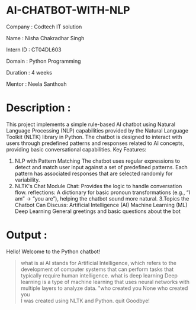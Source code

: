 # AI-CHATBOT-WITH-NLP

Company : Codtech IT solution

Name : Nisha Chakradhar Singh

Intern ID : CT04DL603

Domain : Python Programming

Duration : 4 weeks

Mentor : Neela Santhosh

# Description :
This project implements a simple rule-based AI chatbot using Natural Language Processing (NLP) capabilities provided by the Natural Language Toolkit (NLTK) library in Python. The chatbot is designed to interact with users through predefined patterns and responses related to AI concepts, providing basic conversational capabilities.
Key Features:
1. NLP with Pattern Matching
The chatbot uses regular expressions to detect and match user input against a set of predefined patterns. Each pattern has associated responses that are selected randomly for variability.
2. NLTK's Chat Module
Chat: Provides the logic to handle conversation flow.
reflections: A dictionary for basic pronoun transformations (e.g., “I am” → “you are”), helping the chatbot sound more natural.
3.Topics the Chatbot Can Discuss:
Artificial Intelligence (AI)
Machine Learning (ML)
Deep Learning
General greetings and basic questions about the bot

# Output : 
Hello! Welcome to the Python chatbot!
>what is ai
AI stands for Artificial Intelligence, which refers to the development of computer systems that can perform tasks that typically require human intelligence.
>what is deep learning
Deep learning is a type of machine learning that uses neural networks with multiple layers to analyze data.
>"who created you
None
>who created you  
I was created using NLTK and Python.
>quit
Goodbye!

